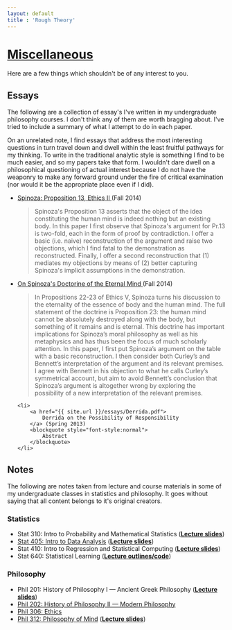 ```yaml
---
layout: default
title : 'Rough Theory'
---
```


<h1 class="entry-title"><a href="{{ post.url }}">Miscellaneous</a></h1>
Here are a few things which shouldn't be of any interest to you. 

<h2>Essays</h2>

The following are a collection of essay's I've written in my
undergraduate philosophy courses. I don't think any of them are worth
bragging about. I've tried to include a summary of what I attempt to
do in each paper.

On an unrelated note, I find essays that address the most interesting
questions in turn travel down and dwell within the least fruitful
pathways for my thinking. To write in the traditional analytic style
is something I find to be much easier, and so my papers take that
form.  I wouldn't dare dwell on a philosophical questioning of actual
interest because I do not have the weaponry to make any forward ground
under the fire of critical examination (nor would it be the
appropriate place even if I did).

<ul>
	<li>
		<a href="{{ site.url }}/essays/Spinoza-p13.pdf">
			Spinoza: Proposition 13, Ethics II
		</a> (Fall 2014)
		<blockquote style="font-style:normal">
			Spinoza's Proposition 13 asserts that the object of the idea constituting the human mind is indeed nothing but an existing body. In this paper I first observe that Spinoza's argument for Pr.13 is two-fold, each in the form of proof by contradiction. I offer a basic (i.e. naive) reconstruction of the argument and raise two objections, which I find fatal to the demonstration as reconstructed. Finally, I offer a second reconstruction that (1) mediates my objections by means of (2) better capturing Spinoza's implicit assumptions in the demonstration.
		</blockquote>
	</li>
	<li>
		<a href="{{ site.url }}/essays/Spinoza-imm-soul.pdf">
			On Spinoza's Doctorine of the Eternal Mind
		</a> (Fall 2014)
		<blockquote style="font-style:normal">
			In Propositions 22-23 of Ethics V, Spinoza turns his discussion to the eternality of the essence of body and the human mind. The full statement of the doctrine is Proposition 23: the human mind cannot be absolutely destroyed along with the body, but something of it remains and is eternal. This doctrine has important implications for Spinoza’s moral philosophy as well as his metaphysics and has thus been the focus of much scholarly attention. In this paper, I first put Spinoza’s argument on the table with a basic reconstruction. I then consider both Curley’s and Bennett’s interpretation of the argument and its relevant premises. I agree with Bennett in his objection to what he calls Curley’s symmetrical account, but aim to avoid Bennett’s conclusion that Spinoza’s argument is altogether wrong by exploring the possibility of a new interpretation of the relevant premises.
		</blockquote>
	</li>

	<li>
		<a href="{{ site.url }}/essays/Derrida.pdf">
			Derrida on the Possibility of Responsibility
		</a> (Spring 2013)
		<blockquote style="font-style:normal">
			Abstract
		</blockquote>
	</li>
</ul>

<h2>Notes</h2>
The following are notes taken from lecture and course
materials in some of my undergraduate classes in statistics and
philosophy. It goes without saying that all content belongs to it's
original creators.
<h3>Statistics</h3>
<ul>
	<li>Stat 310: Intro to Probability and Mathematical Statistics (<a href="{{urls.media}}/stat310slides.rar"><strong>Lecture slides</strong></a>)</li>
	<li><a href="https://gist.github.com/af0d8f272a0ff1005127">Stat 405: Intro to Data Analysis</a> (<a href="{{urls.media}}/stat405slides.rar"><strong>Lecture slides</strong></a>)</li>
	<li>Stat 410: Intro to Regression and Statistical Computing (<a href="{{urls.media}}/stat410slides.rar"><strong>Lecture slides</strong></a>)</li>
	<li>Stat 640: Statistical Learning (<a href="http://www.stat.rice.edu/~gallen/stat640.html"><strong>Lecture outlines/code</strong></a>)</li>
</ul>
<h3>Philosophy</h3>
<ul>
	<li>Phil 201: History of Philosophy I &mdash; Ancient Greek Philosophy (<a href="{{urls.media}}/phil201slides.rar"><strong>Lecture slides</strong></a>)</li>
	<li><a href="{{urls.media}}/phil202.pdf">Phil 202: History of Philosophy II &mdash; Modern Philosophy</a></li>
	<li><a href="{{urls.media}}/phil306.pdf">Phil 306: Ethics</a></li>
	<li><a href="{{urls.media}}/phil312.pdf">Phil 312: Philosophy of Mind</a> (<a href="{urls.media}/phil312slides.rar"><strong>Lecture slides</strong></a>)</li>
</ul>
